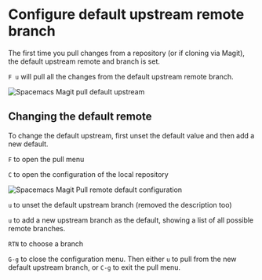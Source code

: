 # Configure default upstream remote branch

The first time you pull changes from a repository (or if cloning via Magit), the default upstream remote and branch is set.

`F u` will pull all the changes from the default upstream remote branch.

![Spacemacs Magit pull default upstream](/images/spacemacs-magit-pull-upstream-default.png)


## Changing the default remote

To change the default upstream, first unset the default value and then add a new default.

`F` to open the pull menu

`C` to open the configuration of the local repository

![Spacemacs Magit Pull remote default configuration](/images/spacemacs-magit-remotes-pull-default-configure.png)

`u` to unset the default upstream branch (removed the description too)

`u` to add a new upstream branch as the default, showing a list of all possible remote branches.

`RTN` to choose a branch

`G-g` to close the configuration menu.  Then either `u` to pull from the new default upstream branch, or `C-g` to exit the pull menu.
